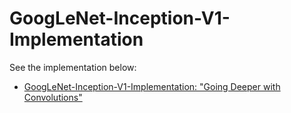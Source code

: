# GoogLeNet-Inception-V1-Implementation

See the implementation below: 

- [GoogLeNet-Inception-V1-Implementation: "Going Deeper with Convolutions"](https://github.com/nordengt/GoogLeNet-Inception-V1-Implementation)